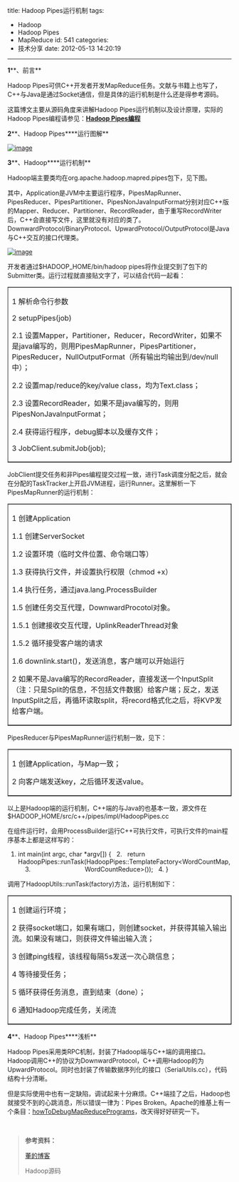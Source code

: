 title: Hadoop Pipes运行机制
tags:
  - Hadoop
  - Hadoop Pipes
  - MapReduce
id: 541
categories:
  - 技术分享
date: 2012-05-13 14:20:19
---

**1****、前言**

Hadoop Pipes可供C++开发者开发MapReduce任务。文献与书籍上也写了，C++与Java是通过Socket通信，但是具体的运行机制是什么还是得参考源码。

这篇博文主要从源码角度来讲解Hadoop Pipes运行机制以及设计原理，实际的Hadoop Pipes编程请参见：**[Hadoop Pipes编程](http://www.hongweiyi.com/2012/05/hadoop-pipes/)**

<!--more-->

**2****、Hadoop Pipes****运行图解**

[![image](/images/2012/05/image_thumb.png "image")](/images/2012/05/image.png) 

**3****、Hadoop****运行机制**

Hadoop端主要类均在org.apache.hadoop.mapred.pipes包下，见下图。

其中，Application是JVM中主要运行程序，PipesMapRunner、PipesReducer、PipesPartitioner、PipesNonJavaInputFormat分别对应C++版的Mapper、Reducer、Partitioner、RecordReader，由于重写RecordWriter后，C++会直接写文件，这里就没有对应的类了。DownwardProtocol/BinaryProtocol、UpwardProtocol/OutputProtocol是Java与C++交互的接口代理类。

[![image](/images/2012/05/image_thumb1.png "image")](/images/2012/05/image1.png)

开发者通过$HADOOP_HOME/bin/hadoop pipes将作业提交到了包下的Submitter类。运行过程就直接贴文字了，可以结合代码一起看：    <table border="1" cellspacing="0" cellpadding="0"><tbody>       <tr>         <td valign="top" width="568">           <p>1 解析命令行参数

2 setupPipes(job)

2.1 设置Mapper，Partitioner，Reducer，RecordWriter，如果不是java编写的，则用PipesMapRunner，PipesPartitioner，PipesReducer，NullOutputFormat（所有输出均输出到/dev/null中）；

2.2 设置map/reduce的key/value class，均为Text.class；

2.3 设置RecordReader，如果不是java编写的，则用PipesNonJavaInputFormat；

2.4 获得运行程序，debug脚本以及缓存文件；

3 JobClient.submitJob(job);
         </td>       </tr>     </tbody></table> </p>  

JobClient提交任务和非Pipes编程提交过程一致，进行Task调度分配之后，就会在分配的TaskTracker上开启JVM进程，运行Runner。这里解析一下PipesMapRunner的运行机制：    <table border="1" cellspacing="0" cellpadding="0"><tbody>       <tr>         <td valign="top" width="568">           <p>1 创建Application

1.1 创建ServerSocket

1.2 设置环境（临时文件位置、命令端口等）

1.3 获得执行文件，并设置执行权限（chmod +x）

1.4 执行任务，通过java.lang.ProcessBuilder

1.5 创建任务交互代理，DownwardProcotol对象。

1.5.1 创建接收交互代理，UplinkReaderThread对象

1.5.2 循环接受客户端的请求

1.6 downlink.start()，发送消息，客户端可以开始运行

2 如果不是Java编写的RecordReader，直接发送一个InputSplit（注：只是Split的信息，不包括文件数据）给客户端；反之，发送InputSplit之后，再循环读取split，将record格式化之后，将KVP发给客户端。
         </td>       </tr>     </tbody></table> </p>  

PipesReducer与PipesMapRunner运行机制一致，见下：    <table border="1" cellspacing="0" cellpadding="0"><tbody>       <tr>         <td valign="top" width="568">           <p>1 创建Application，与Map一致；

2 向客户端发送key，之后循环发送value。
         </td>       </tr>     </tbody></table> </p>  

以上是Hadoop端的运行机制，C++端的与Java的也基本一致，源文件在$HADOOP_HOME/src/c++/pipes/impl/HadoopPipes.cc

在组件运行时，会用ProcessBuilder运行C++可执行文件，可执行文件的main程序基本上都是这样写的： 
  <div class="dp-highlighter">   <div class="bar"></div>    

1.  <span><span class="datatypes">int</span><span> main(</span><span class="datatypes">int</span><span> argc, </span><span class="datatypes">char</span><span> *argv[]) {&#160;&#160; </span></span>2.  <span>&#160; </span><span class="keyword">return</span><span> HadoopPipes::runTask(HadoopPipes::TemplateFactory&lt;WordCountMap,&#160;&#160;&#160; </span></span>3.  <span>&#160;&#160;&#160;&#160;&#160;&#160;&#160;&#160;&#160;&#160;&#160;&#160;&#160;&#160;&#160;&#160;&#160;&#160;&#160;&#160;&#160;&#160;&#160;&#160;&#160;&#160;&#160;&#160;&#160; WordCountReduce&gt;());&#160;&#160; </span>4.  <span>}&#160;&#160; </span> </div>    

调用了HadoopUtils::runTask(factory)方法，运行机制如下：    <table border="1" cellspacing="0" cellpadding="0"><tbody>       <tr>         <td valign="top" width="568">           <p>1 创建运行环境；

2 获得socket端口，如果有端口，则创建socket，并获得其输入输出流。如果没有端口，则获得文件输出输入流；

3 创建ping线程，该线程每隔5s发送一次心跳信息；

4 等待接受任务；

5 循环获得任务消息，直到结束（done）；

6 通知Hadoop完成任务，关闭流
         </td>       </tr>     </tbody></table> </p>  

**4****、Hadoop Pipes****浅析**

Hadoop Pipes采用类RPC机制，封装了Hadoop端与C++端的调用接口。Hadoop调用C++的协议为DownwardProtocol，C++调用Hadoop的为UpwardProtocol。同时也封装了传输数据序列化的接口（SerialUtils.cc），代码结构十分清晰。

但是实际使用中也有一定缺陷，调试起来十分麻烦。C++端挂了之后，Hadoop也就接受不到的心跳消息，所以错误一律为：Pipes Broken。Apache的维基上有一个条目：[howToDebugMapReducePrograms](http://wiki.apache.org/hadoop/HowToDebugMapReducePrograms)，改天得好好研究一下。

&#160;

  > **参考资料：**
> 
> [董的博客](http://dongxicheng.org/mapreduce/hadoop-pipes-architecture/)
> 
> Hadoop源码
